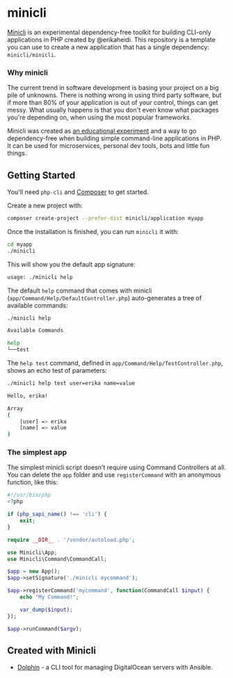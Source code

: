 # minicli

[Minicli](https://github.com/minicli/minicli) is an experimental dependency-free toolkit for building CLI-only applications in PHP created by @erikaheidi.
This repository is a template you can use to create a new application that has a single dependency: `minicli/minicli`.

### Why minicli

The current trend in software development is basing your project on a big pile of unknowns. There is nothing wrong in using third party software, but if more than 80% of your application is out of your control, things can get messy.
What usually happens is that you don't even know what packages you're depending on, when using the most popular frameworks.

Minicli was created as [an educational experiment](https://dev.to/erikaheidi/bootstrapping-a-cli-php-application-in-vanilla-php-4ee) and a way to go dependency-free when building simple command-line applications in PHP. It can be used for microservices, personal dev tools, bots and little fun things.


## Getting Started

You'll need `php-cli` and [Composer](https://getcomposer.org/) to get started.

Create a new project with:

```bash
composer create-project --prefer-dist minicli/application myapp
```

Once the installation is finished, you can run `minicli` it with:

```bash
cd myapp
./minicli
```

This will show you the default app signature:

```bash
usage: ./minicli help
```

The default `help` command that comes with minicli (`app/Command/Help/DefaultController.php`) auto-generates a tree of available commands:

```bash
./minicli help
```

```bash
Available Commands

help
└──test

```

The `help test` command, defined in `app/Command/Help/TestController.php`, shows an echo test of parameters:

```bash
./minicli help test user=erika name=value
```

```bash
Hello, erika!

Array
(
    [user] => erika
    [name] => value
)
```

### The simplest app

The simplest minicli script doesn't require using Command Controllers at all. You can delete the `app` folder and use `registerCommand` with an anonymous function, like this:

```php
#!/usr/bin/php
<?php

if (php_sapi_name() !== 'cli') {
    exit;
}

require __DIR__ . '/vendor/autoload.php';

use Minicli\App;
use Minicli\Command\CommandCall;

$app = new App();
$app->setSignature('./minicli mycommand');

$app->registerCommand('mycommand', function(CommandCall $input) {
    echo "My Command!";

    var_dump($input);
});

$app->runCommand($argv);
```

## Created with Minicli

- [Dolphin](https://github.com/do-community/dolphin) - a CLI tool for managing DigitalOcean servers with Ansible.
